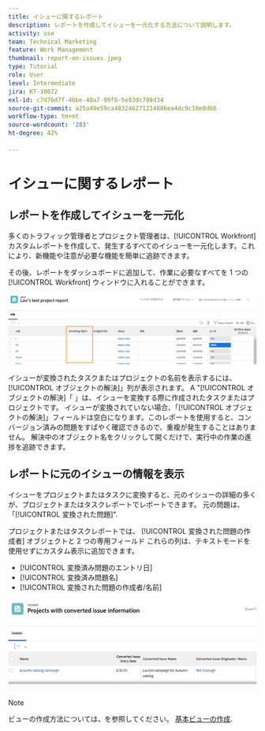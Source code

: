 ```yaml
---
title: イシューに関するレポート
description: レポートを作成してイシューを一元化する方法について説明します。
activity: use
team: Technical Marketing
feature: Work Management
thumbnail: report-on-issues.jpeg
type: Tutorial
role: User
level: Intermediate
jira: KT-10072
exl-id: c7d76d7f-46be-40a7-99f8-5e83dc708d34
source-git-commit: a25a49e59ca483246271214886ea4dc9c10e8d66
workflow-type: tm+mt
source-wordcount: '283'
ht-degree: 42%

---
```


# イシューに関するレポート

## レポートを作成してイシューを一元化

多くのトラフィック管理者とプロジェクト管理者は、[!UICONTROL Workfront] カスタムレポートを作成して、発生するすべてのイシューを一元化します。これにより、新機能や注意が必要な機能を簡単に追跡できます。

その後、レポートをダッシュボードに追加して、作業に必要なすべてを 1 つの [!UICONTROL Workfront] ウィンドウに入れることができます。

![イシューレポートの[!UICONTROL オブジェクトの解決]列の画像。](assets/18-resolving-object-report.png)

イシューが変換されたタスクまたはプロジェクトの名前を表示するには、[!UICONTROL オブジェクトの解決]」列が表示されます。 A &quot;[!UICONTROL オブジェクトの解決]「 」は、イシューを変換する際に作成されたタスクまたはプロジェクトです。 イシューが変換されていない場合、「[!UICONTROL オブジェクトの解決]」フィールドは空白になります。このレポートを使用すると、コンバージョン済みの問題をすばやく確認できるので、重複が発生することはありません。 解決中のオブジェクト名をクリックして開くだけで、実行中の作業の進捗を追跡できます。

## レポートに元のイシューの情報を表示

イシューをプロジェクトまたはタスクに変換すると、元のイシューの詳細の多くが、プロジェクトまたはタスクレポートでレポートできます。 元の問題は、「[!UICONTROL 変換された問題]&quot;.

プロジェクトまたはタスクレポートでは、 [!UICONTROL 変換された問題の作成者] オブジェクトと 2 つの専用フィールド これらの列は、テキストモードを使用せずにカスタム表示に追加できます。

* [!UICONTROL 変換済み問題のエントリ日]
* [!UICONTROL 変換済み問題名]
* [!UICONTROL 変換された問題の作成者/名前]

![イシュー報告情報の画像。](assets/19-text-mode-reporting-for-issues.png)

>[!NOTE]
>
>ビューの作成方法については、を参照してください。 [基本ビューの作成](https://experienceleague.adobe.com/docs/workfront-learn/tutorials-workfront/reporting/basic-reporting/create-a-basic-view.html?lang=en).

